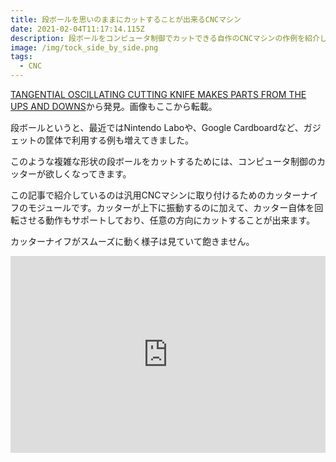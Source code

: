 ```yaml
---
title: 段ボールを思いのままにカットすることが出来るCNCマシン
date: 2021-02-04T11:17:14.115Z
description: 段ボールをコンピュータ制御でカットできる自作のCNCマシンの作例を紹介します。
image: /img/tock_side_by_side.png
tags:
  - CNC
---
```

[TANGENTIAL OSCILLATING CUTTING KNIFE MAKES PARTS FROM THE UPS AND DOWNS](https://hackaday.com/2020/02/27/tangental-oscillating-cutting-knife-makes-parts-from-the-ups-and-downs/)から発見。画像もここから転載。

段ボールというと、最近ではNintendo Laboや、Google Cardboardなど、ガジェットの筐体で利用する例も増えてきました。

このような複雑な形状の段ボールをカットするためには、コンピュータ制御のカッターが欲しくなってきます。

この記事で紹介しているのは汎用CNCマシンに取り付けるためのカッターナイフのモジュールです。カッターが上下に振動するのに加えて、カッター自体を回転させる動作もサポートしており、任意の方向にカットすることが出来ます。

カッターナイフがスムーズに動く様子は見ていて飽きません。
<iframe width="100%" height="315" src="https://www.youtube.com/embed/9aJhzyOltiY" frameborder="0" allow="accelerometer; autoplay; clipboard-write; encrypted-media; gyroscope; picture-in-picture" allowfullscreen></iframe>
